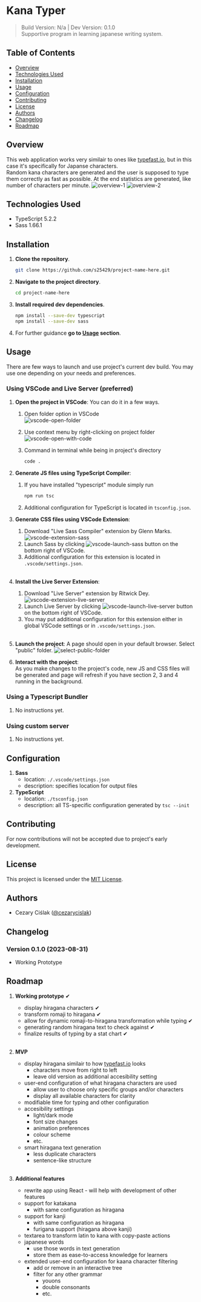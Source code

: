 # Kana Typer

> Build Version: N/a | Dev Version: 0.1.0 \
> Supportive program in learning japanese writing system.

## Table of Contents

- [Overview](#overview)
- [Technologies Used](#technologies-used)
- [Installation](#installation)
- [Usage](#usage)
- [Configuration](#configuration)
- [Contributing](#contributing)
- [License](#license)
- [Authors](#authors)
- [Changelog](#changelog)
- [Roadmap](#roadmap)

## Overview
This web application works very similair to ones like [typefast.io](https://typefast.io/), but in this case it's specifically for Japanse characters. \
Random kana characters are generated and the user is supposed to type them correctly as fast as possible. At the end statistics are generated, like number of characters per minute.
![overview-1](./imgs/overview-1.jpg)
![overview-2](./imgs/overview-2.jpg)

## Technologies Used
- TypeScript 5.2.2
- Sass 1.66.1

## Installation

1. **Clone the repository**.

    ```bash
    git clone https://github.com/s25429/project-name-here.git
    ```

2. **Navigate to the project directory**.

    ```bash
    cd project-name-here
    ```

3. **Install required dev dependencies**.

    ```bash
    npm install --save-dev typescript
    npm install --save-dev sass
    ```

4. For further guidance **go to [Usage](#usage) section**.

## Usage

There are few ways to launch and use project's current dev build. You may use one depending on your needs and preferences.

### Using VSCode and Live Server (preferred)

1. **Open the project in VSCode**: You can do it in a few ways.
    1. Open folder option in VSCode \
        ![vscode-open-folder](./imgs/vscode-open-folder.jpg)

    2. Use context menu by right-clicking on project folder \
        ![vscode-open-with-code](./imgs/vscode-open-with-code.jpg)

    3. Command in terminal while being in project's directory
        ```bash
        code .
        ```
    
2. **Generate JS files using TypeScript Compiler**: 
    1. If you have installed "typescript" module simply run
        ```bash
        npm run tsc
        ```
    2. Additional configuration for TypeScript is located in `tsconfig.json`.

3. **Generate CSS files using VSCode Extension**: 
    1. Download "Live Sass Compiler" extension by Glenn Marks. \
        ![vscode-extension-sass](./imgs/vscode-extension-sass.jpg)
    2. Launch Sass by clicking ![vscode-launch-sass](./imgs/vscode-launch-sass.jpg) button on the bottom right of VSCode.
    3. Additional configuration for this extension is located in `.vscode/settings.json`.
    <br></br>

4. **Install the Live Server Extension**: 
    1. Download "Live Server" extension by Ritwick Dey. \
        ![vscode-extension-live-server](./imgs/vscode-extension-live-server.jpg)
    2. Launch Live Server by clicking ![vscode-launch-live-server](./imgs/vscode-launch-live-server.jpg) button on the bottom right of VSCode.
    3. You may put additional configuration for this extension either in global VSCode settings or in `.vscode/settings.json`.
    <br></br>

5. **Launch the project**: A page should open in your default browser. Select "public" folder.
    ![select-public-folder](./imgs/select-public-folder.jpg)

6. **Interact with the project**: \
    As you make changes to the project's code, new JS and CSS files will be generated and page will refresh if you have section 2, 3 and 4 running in the background.

### Using a Typescript Bundler

1. No instructions yet.

### Using custom server

1. No instructions yet.

## Configuration

1. **Sass**
    * location: `./.vscode/settings.json`
    * description: specifies location for output files
2. **TypeScript**
    * location: `./tsconfig.json`
    * description: all TS-specific configuration generated by `tsc --init`

## Contributing

For now contributions will not be accepted due to project's early development.

## License 

This project is licensed under the [MIT License](https://mit-license.org/).

## Authors

- Cezary Ciślak ([@cezarycislak](cezary.cislak@gmail.com))

## Changelog

### Version 0.1.0 (2023-08-31)
- Working Prototype

## Roadmap

1. **Working prototype** ✔
    - display hiragana characters ✔
    - transform romaji to hiragana ✔
    - allow for dynamic romaji-to-hiragana transformation while typing ✔
    - generating random hiragana text to check against ✔
    - finalize results of typing by a stat chart ✔
    <br></br>

2. **MVP**
    - display hiragana similair to how [typefast.io](https://typefast.io/) looks
        - characters move from right to left
        - leave old version as additional accesibility setting
    - user-end configuration of what hiragana characters are used
        - allow user to choose only specific groups and/or characters
        - display all available characters for clarity
    - modifiable time for typing and other configuration
    - accesibility settings
        - light/dark mode
        - font size changes
        - animation preferences
        - colour scheme
        - etc.
    - smart hiragana text generation
        - less duplicate characters
        - sentence-like structure
    <br></br>

3. **Additional features**
    - rewrite app using React - will help with development of other features
    - support for katakana
        - with same configuration as hiragana
    - support for kanji
        - with same configuration as hiragana
        - furigana support (hiragana above kanji)
    - textarea to transform latin to kana with copy-paste actions
    - japanese words 
        - use those words in text generation
        - store them as ease-to-access knowledge for learners
    - extended user-end configuration for kaana character filtering
        - add or remove in an interactive tree
        - filter for any other grammar
            - youons
            - double consonants
            - etc.
    <br></br>
